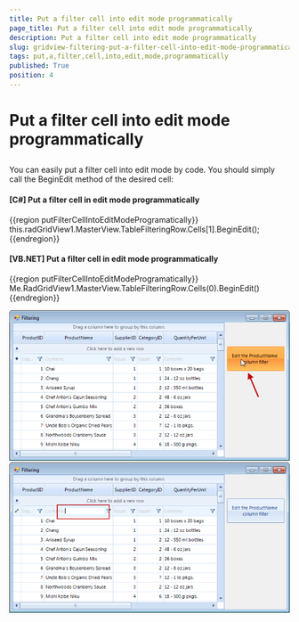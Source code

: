 ```yaml
---
title: Put a filter cell into edit mode programmatically
page_title: Put a filter cell into edit mode programmatically
description: Put a filter cell into edit mode programmatically
slug: gridview-filtering-put-a-filter-cell-into-edit-mode-programmatically
tags: put,a,filter,cell,into,edit,mode,programmatically
published: True
position: 4
---
```


# Put a filter cell into edit mode programmatically



## 

You can easily put a filter cell into edit mode by code. You should simply call the BeginEdit method of the desired cell:

#### __[C#] Put a filter cell in edit mode programmatically__

{{region putFilterCellIntoEditModeProgramatically}}
	            this.radGridView1.MasterView.TableFilteringRow.Cells[1].BeginEdit();
	{{endregion}}



#### __[VB.NET] Put a filter cell in edit mode programmatically__

{{region putFilterCellIntoEditModeProgramatically}}
	        Me.RadGridView1.MasterView.TableFilteringRow.Cells(0).BeginEdit()
	{{endregion}}

![gridview-filtering-put-a-filter-cell-into-edit-mode-programatically 001](images/gridview-filtering-put-a-filter-cell-into-edit-mode-programatically001.png)![gridview-filtering-put-a-filter-cell-into-edit-mode-programatically 002](images/gridview-filtering-put-a-filter-cell-into-edit-mode-programatically002.png)
